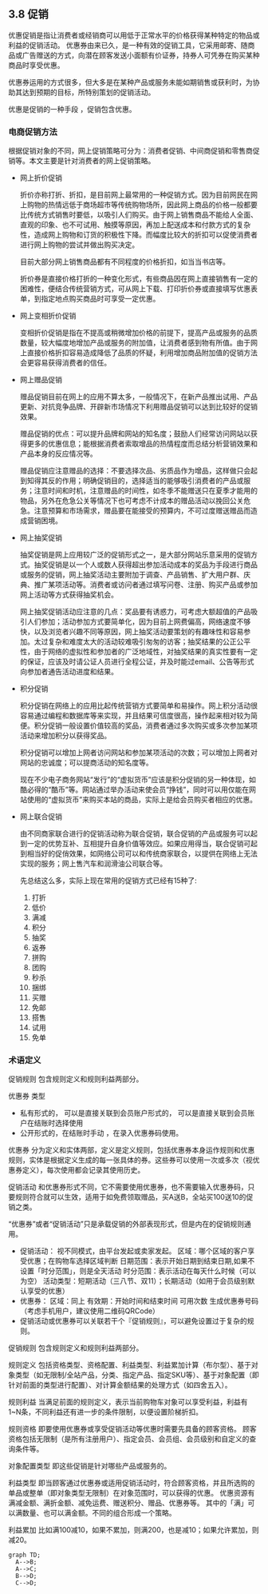 ## 3.8 促销

优惠促销是指让消费者或经销商可以用低于正常水平的价格获得某种特定的物品或利益的促销活动。
优惠券由来已久，是一种有效的促销工具，它采用邮寄、随商品或广告赠送的方式，向潜在顾客发送小面额有价证券，持券人可凭券在购买某种商品时享受优惠。

优惠券运用的方式很多，但大多是在某种产品或服务未能如期销售或获利时，为协助其达到预期的目标，所特别策划的促销活动。

优惠是促销的一种手段 ，促销包含优惠。

### 电商促销方法
根据促销对象的不同，网上促销策略可分为：消费者促销、中间商促销和零售商促销等。本文主要是针对消费者的网上促销策略。

* 网上折价促销

  折价亦称打折、折扣，是目前网上最常用的一种促销方式。因为目前网民在网上购物的热情远低于商场超市等传统购物场所，因此网上商品的价格一般都要比传统方式销售时要低，以吸引人们购买。由于网上销售商品不能给人全面、直观的印象、也不可试用、触摸等原因，再加上配送成本和付款方式的复杂性，造成网上购物和订货的积极性下降。而幅度比较大的折扣可以促使消费者进行网上购物的尝试并做出购买决定。
  
  目前大部分网上销售商品都有不同程度的价格折扣，如当当书店等。
  
  折价券是直接价格打折的一种变化形式，有些商品因在网上直接销售有一定的困难性，便结合传统营销方式，可从网上下载、打印折价券或直接填写优惠表单，到指定地点购买商品时可享受一定优惠。

* 网上变相折价促销

  变相折价促销是指在不提高或稍微增加价格的前提下，提高产品或服务的品质数量，较大幅度地增加产品或服务的附加值，让消费者感到物有所值。由于网上直接价格折扣容易造成降低了品质的怀疑，利用增加商品附加值的促销方法会更容易获得消费者的信任。

* 网上赠品促销

  赠品促销目前在网上的应用不算太多，一般情况下，在新产品推出试用、产品更新、对抗竞争品牌、开辟新市场情况下利用赠品促销可以达到比较好的促销效果。
  
  赠品促销的优点：可以提升品牌和网站的知名度；鼓励人们经常访问网站以获得更多的优惠信息；能根据消费者索取增品的热情程度而总结分析营销效果和产品本身的反应情况等。
  
  赠品促销应注意赠品的选择：不要选择次品、劣质品作为增品，这样做只会起到知得其反的作用；明确促销目的，选择适当的能够吸引消费者的产品或服务；注意时间和时机，注意赠品的时间性，如冬季不能赠送只在夏季才能用的物品，另外在危急公关等情况下也可考虑不计成本的赠品活动以挽回公关危急。注意预算和市场需求，赠品要在能接受的预算内，不可过度赠送赠品而造成营销困境。
  
* 网上抽奖促销

  抽奖促销是网上应用较广泛的促销形式之一，是大部分网站乐意采用的促销方式。抽奖促销是以一个人或数人获得超出参加活动成本的奖品为手段进行商品或服务的促销，网上抽奖活动主要附加于调查、产品销售、扩大用户群、庆典、推广某项活动等。消费者或访问者通过填写问卷、注册、购买产品或参加网上活动等方式获得抽奖机会。
  
  网上抽奖促销活动应注意的几点：奖品要有诱惑力，可考虑大额超值的产品吸引人们参加；活动参加方式要简单化，因为目前上网费偏高，网络速度不够快，以及浏览者兴趣不同等原因，网上抽奖活动要策划的有趣味性和容易参加。太过复杂和难度太大的活动较难吸引匆匆的访客；抽奖结果的公正公平性，由于网络的虚拟性和参加者的广泛地域性，对抽奖结果的真实性要有一定的保证，应该及时请公证人员进行全程公证，并及时能过email、公告等形式向参加者通告活动进度和结果。

* 积分促销

  积分促销在网络上的应用比起传统营销方式要简单和易操作。网上积分活动很容易通过编程和数据库等来实现，并且结果可信度很高，操作起来相对较为简便。积分促销一般设置价值较高的奖品，消费者通过多次购买或多次参加某项活动来增加积分以获得奖品。
  
  积分促销可以增加上网者访问网站和参加某项活动的次数；可以增加上网者对网站的忠诚度；可以提商活动的知名度等。
  
  现在不少电子商务网站“发行”的“虚拟货币”应该是积分促销的另一种体现，如酷必得的“酷币”等。网站通过举办活动来使会员“挣钱”，同时可以用仅能在网站使用的“虚拟货币”来购买本站的商品，实际上是给会员购买者相应的优惠。

* 网上联合促销

  由不同商家联合进行的促销活动称为联合促销，联合促销的产品或服务可以起到一定的优势互补、互相提升自身价值等效应。如果应用得当，联合促销可起到相当好的促俏效果，如网络公司可以和传统商家联合，以提供在网络上无法实现的服务；网上售汽车和润滑油公司联合等。
  
  先总结这么多，实际上现在常用的促销方式已经有15种了:
    1. 打折 
    2. 低价
    3. 满减
    4. 积分
    5. 抽奖
    6. 返券
    7. 拼购
    8. 团购
    9. 秒杀
    10. 捆绑
    11. 买赠
    12. 免邮
    13. 搭售
    14. 试用
    15. 免单



### 术语定义

促销规则
包含规则定义和规则利益两部分。

优惠券
类型
* 私有形式的， 可以是直接关联到会员账户形式的， 可以是直接关联到会员账户在结账时选择使用
* 公开形式的，在结账时手动 ，在录入优惠券码使用。 

优惠券
 分为定义和实体两部，定义是定义规则，包括优惠券本身运作规则和优惠规则，实体是根据定义生成的每一张具体的券。这些券可以使用一次或多次（视优惠券定义），每次使用都会记录其使用历史。

促销活动
和优惠券形式不同，它不需要使用优惠券，也不需要输入优惠券码，只要规则符合就可以生效，适用于如免费领取赠品，买A送B，全站买100送10的促销之类。


“优惠券”或者“促销活动”只是承载促销的外部表现形式，但是内在的促销规则通用。 
* 促销活动：
  视不同模式，由平台发起或卖家发起。
  区域：哪个区域的客户享受优惠；在购物车选择区域判断
  日期范围：表示开始日期到结束日期,如果不设置「时分范围」，则是全天活动
  时分范围：表示活动在每天什么时候（可以为空）
  活动类型：短期活动（三八节、双11）；长期活动（如用于会员级别默认享受的优惠）
* 优惠券：
  区域：同上
  有效期：开始时间和结束时间
  可用次数
  生成优惠券号码（考虑手机用户，建议使用二维码QRCode）
* 促销活动或优惠券可以关联若干个『促销规则』，可以避免设置过于复杂的规则。


  



促销规则
包含规则定义和规则利益两部分。

规则定义
包括资格类型、资格配置、利益类型、利益累加计算（布尔型）、基于对象类型（如无限制/全站产品，分类、指定产品、指定SKU等）、基于对象配置（即针对前面的类型进行配置）、对计算金额结果的处理方式（如四舍五入）。

规则利益
当满足前面的规则定义，表示当前购物车对象可以享受利益，利益有1~N条，不同利益还有进一步的条件限制，以便设置阶梯折扣。

规则资格
即要使用优惠券或享受促销活动等优惠时需要先具备的顾客资格。
顾客资格包括无限制（是所有注册用户）、指定会员、会员组、会员级别和自定义的查询条件等。

对象配置类型
即这些促销是针对哪些产品或服务的。

利益类型
即当顾客通过优惠券或适用促销活动时，符合顾客资格，并且所选购的单品或整单（即对象类型无限制）在对象范围时，可以获得的优惠。
优惠资源有满减金额、满折金额、减免运费、赠送积分、赠品、优惠券等。
其中的「满」可以满数量、也可以满金额。不同的组合形成一个策略。

利益累加
比如满100减10，如果不累加，则满200，也是减10；如果允许累加，则减20。

```mermaid
graph TD;
  A-->B;
  A-->C;
  B-->D;
  C-->D;
```


